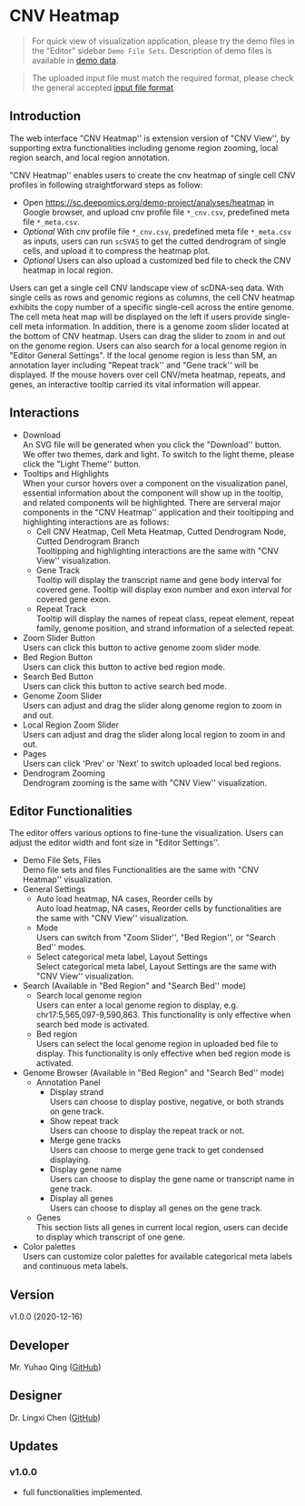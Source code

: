 # CNV Heatmap
> For quick view of visualization application, please try the demo files in the "Editor" sidebar `Demo File Sets`. Description of demo files is available in [demo data](https://docsc.deepomics.org/#/data/Demo_Data).

> The uploaded input file must match the required format, please check the general accepted [input file format](https://docsc.deepomics.org/#/data/Input_Format). 

## Introduction

The web interface "CNV Heatmap'' is extension version of "CNV View'', by supporting extra functionalities including genome region zooming, local region search, and local region annotation.  

"CNV Heatmap'' enables users to create the cnv heatmap of single cell CNV profiles in following straightforward steps as follow:

+ Open https://sc.deepomics.org/demo-project/analyses/heatmap in Google browser, and upload cnv profile file `*_cnv.csv`, predefined meta file `*_meta.csv`.
+  *Optional* With cnv profile file `*_cnv.csv`, predefined meta file `*_meta.csv` as inputs, users can run `scSVAS` to get the cutted dendrogram of single cells, and upload it to compress the heatmap plot.
+  *Optional* Users can also upload a customized bed file to check the CNV heatmap in local region.

  

Users can get a single cell CNV landscape view of scDNA-seq data. With single cells as rows and genomic regions as columns, the cell CNV heatmap exhibits the copy number of a specific single-cell across the entire genome. The cell meta heat map will be displayed on the left if users provide single-cell meta information. In addition, there is a genome zoom slider located at the bottom of CNV heatmap. Users can drag the slider to zoom in and out on the genome region. Users can also search for a local genome region in "Editor General Settings". If the local genome region is less than 5M, an annotation layer including "Repeat track'' and "Gene track'' will be displayed. If the mouse hovers over cell CNV/meta heatmap, repeats, and genes, an interactive tooltip carried its vital information will appear. 


## Interactions


   + Download </br>
     An SVG file will be generated when you click the "Download'' button. We offer two themes, dark and light. To switch to the light theme, please click the "Light Theme'' button.
   + Tooltips and Highlights </br>
     When your cursor hovers over a component on the visualization panel, essential information about the component will show up in the tooltip, and related components will be highlighted. There are serveral major components in the "CNV Heatmap'' application and their tooltipping and highlighting interactions are as follows:
     + Cell CNV Heatmap, Cell Meta Heatmap, Cutted Dendrogram Node, Cutted Dendrogram Branch </br>
       Tooltipping and highlighting interactions are the same with "CNV View'' visualization.
     + Gene Track </br>
       Tooltip will display the transcript name and gene body interval for covered gene. Tooltip will display exon number and exon interval for covered gene exon. 
     + Repeat Track </br>
       Tooltip will display the names of repeat class, repeat element, repeat family, genome position, and strand information of a selected repeat.
   + Zoom Slider Button </br>
       Users can click this button to active genome zoom slider mode.
   + Bed Region Button </br>
       Users can click this button to active bed region mode.
   + Search Bed Button </br>
       Users can click this button to active search bed mode.
   + Genome Zoom Slider </br>
       Users can adjust and drag the slider along genome region to zoom in and out.
   + Local Region Zoom Slider </br>
       Users can adjust and drag the slider along local region to zoom in and out.
   + Pages </br>
       Users can click 'Prev' or 'Next' to switch uploaded local bed regions.
   + Dendrogram Zooming </br>
       Dendrogram zooming is the same with "CNV View'' visualization.

## Editor Functionalities

The editor offers various options to fine-tune the visualization. Users can adjust the editor width and font size in "Editor Settings''.

  + Demo File Sets, Files </br>
    Demo file sets and files Functionalities are the same with "CNV Heatmap'' visualization.
  + General Settings
    + Auto load heatmap, NA cases, Reorder cells by </br>
      Auto load heatmap, NA cases, Reorder cells by functionalities are the same with "CNV View'' visualization.
    + Mode </br>
      Users can switch from "Zoom Slider'', "Bed Region'', or "Search Bed'' modes.
    + Select categorical meta label, Layout Settings </br>
      Select categorical meta label, Layout Settings are the same with "CNV View'' visualization.
  + Search (Available in "Bed Region" and "Search Bed'' mode)
    + Search local genome region </br>
      Users can enter a local genome region to display, e.g. chr17:5,565,097-9,590,863. This functionality is only effective when search bed mode is activated.
    + Bed region </br>
      Users can select the local genome region in uploaded bed file to display. This functionality is only effective when bed region mode is activated.
  + Genome Browser (Available in "Bed Region" and "Search Bed'' mode)
    + Annotation Panel 
      + Display strand </br>
        Users can choose to display postive, negative, or both strands on gene track.
      + Show repeat track </br>
        Users can choose to display the repeat track or not.
      + Merge gene tracks </br>
        Users can choose to merge gene track to get condensed displaying.
      + Display gene name </br>
        Users can choose to display the gene name or transcript name in gene track.
      + Display all genes </br>
        Users can choose to display all genes on the gene track. 
    + Genes </br>
      This section lists all genes in current local region, users can decide to display which transcript of one gene.
  + Color palettes </br>
    Users can customize color palettes for available categorical meta labels and continuous meta labels.


## Version

v1.0.0 (2020-12-16)

## Developer

Mr. Yuhao Qing ([GitHub](https://github.com/Q-Y-H))

## Designer

Dr. Lingxi Chen ([GitHub](https://github.com/paprikachan))

## Updates

### v1.0.0

   - full functionalities implemented.
